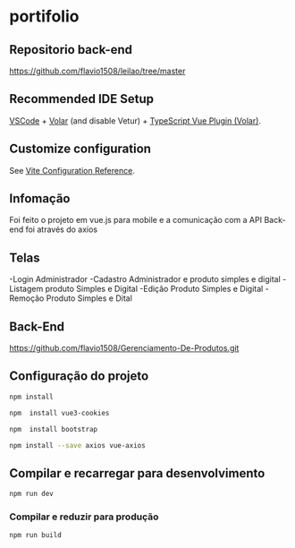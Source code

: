 # portifolio


## Repositorio back-end
https://github.com/flavio1508/leilao/tree/master
## Recommended IDE Setup

[VSCode](https://code.visualstudio.com/) + [Volar](https://marketplace.visualstudio.com/items?itemName=Vue.volar) (and disable Vetur) + [TypeScript Vue Plugin (Volar)](https://marketplace.visualstudio.com/items?itemName=Vue.vscode-typescript-vue-plugin).

## Customize configuration

See [Vite Configuration Reference](https://vitejs.dev/config/).

## Infomação
Foi feito o projeto em vue.js para mobile e a comunicação com a API Back-end foi através do axios

## Telas
-Login Administrador
-Cadastro Administrador e produto simples e digital
-Listagem produto Simples e Digital
-Edição Produto Simples e Digital
-Remoção Produto Simples e Dital
## Back-End
https://github.com/flavio1508/Gerenciamento-De-Produtos.git
## Configuração do projeto

```sh
npm install
```
```sh
npm  install vue3-cookies
```
```sh
npm  install bootstrap

```
```sh
npm install --save axios vue-axios

```
## Compilar e recarregar para desenvolvimento
```sh
npm run dev
```

### Compilar e reduzir para produção
```sh
npm run build
```
